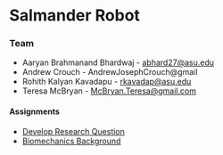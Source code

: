 # Salmander Robot
 
### Team
   + Aaryan Brahmanand Bhardwaj - abhard27@asu.edu
   + Andrew Crouch - AndrewJosephCrouch@gmail
   + Rohith Kalyan Kavadapu - rkavadap@asu.edu
   + Teresa McBryan - McBryan.Teresa@gmail.com
 
#### Assignments 
   + [Develop Research Question](/Research%20Question%20.pdf)
   + [Biomechanics Background](/BioMechanics%20Background.pdf)
